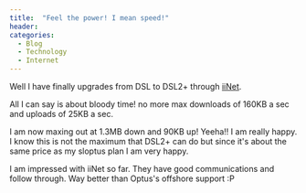 ```yaml
---
title:  "Feel the power! I mean speed!"
header:
categories: 
  - Blog
  - Technology
  - Internet
---
```


Well I have finally upgrades from DSL to DSL2+ through [iiNet](https://www.iinet.com.au).

All I can say is about bloody time! no more max downloads of 160KB a sec and uploads of 25KB a sec.

I am now maxing out at 1.3MB down and 90KB up! Yeeha!! I am really happy. I know this is not the maximum that DSL2+ can do but since it's about the same price as my sloptus plan I am very happy.

I am impressed with iiNet so far. They have good communications and follow through. Way better than Optus's offshore support :P